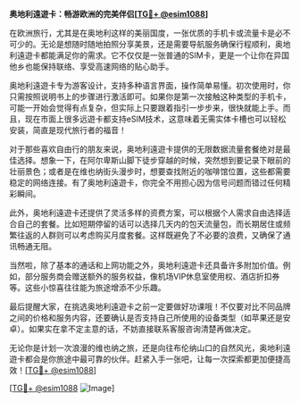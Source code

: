 **奥地利遠遊卡：畅游欧洲的完美伴侣[[TG💪+ @esim1088](https://t.me/s/esim1088)]**

在欧洲旅行，尤其是在奥地利这样的美丽国度，一张优质的手机卡或流量卡是必不可少的。无论是想随时随地拍照分享美景，还是需要导航服务确保行程顺利，奥地利遠遊卡都能满足你的需求。它不仅仅是一张普通的SIM卡，更是一个让你在异国他乡也能保持联络、享受高速网络的贴心助手。

奥地利遠遊卡专为游客设计，支持多种语言界面，操作简单易懂。初次使用时，你只需按照说明书上的步骤进行激活即可。如果你是第一次接触这种类型的手机卡，可能一开始会觉得有点复杂，但实际上只要跟着指引一步步来，很快就能上手。而且，现在市面上很多远遊卡都支持eSIM技术，这意味着无需实体卡槽也可以轻松安装，简直是现代旅行者的福音！

对于那些喜欢自由行的朋友来说，奥地利遠遊卡提供的无限数据流量套餐绝对是最佳选择。想象一下，在阿尔卑斯山脚下徒步穿越的时候，突然想到要记录下眼前的壮丽景色；或者是在维也纳街头漫步时，想要查找附近的咖啡馆位置，这些都需要稳定的网络连接。有了奥地利遠遊卡，你完全不用担心因为信号问题而错过任何精彩瞬间。

此外，奥地利遠遊卡还提供了灵活多样的资费方案，可以根据个人需求自由选择适合自己的套餐。比如短期停留的话可以选择几天内的包天流量包，而长期居住或频繁往返的人群则可以考虑购买月度套餐。这样既避免了不必要的浪费，又确保了通讯畅通无阻。

当然啦，除了基本的通话和上网功能之外，奥地利遠遊卡还具备许多附加价值。例如，部分服务商会赠送额外的服务权益，像机场VIP休息室使用权、酒店折扣券等。这些小惊喜往往能为旅途增添不少乐趣。

最后提醒大家，在挑选奥地利遠遊卡之前一定要做好功课哦！不仅要对比不同品牌之间的价格和服务内容，还要确认是否支持自己所使用的设备类型（如苹果还是安卓）。如果实在拿不定主意的话，不妨直接联系客服咨询清楚再做决定。

无论你是计划一次浪漫的维也纳之旅，还是向往布伦纳山口的自然风光，奥地利遠遊卡都会是你旅途中最可靠的伙伴。赶紧入手一张吧，让每一次探索都更加便捷高效！[[TG💪+ @esim1088](https://t.me/s/esim1088)]

[[TG💪+ @esim1088](https://t.me/s/esim1088) ![Image](https://i.postimg.cc/4NQfJmqS/Snipaste-2025-05-13-00-14-12.png)]
